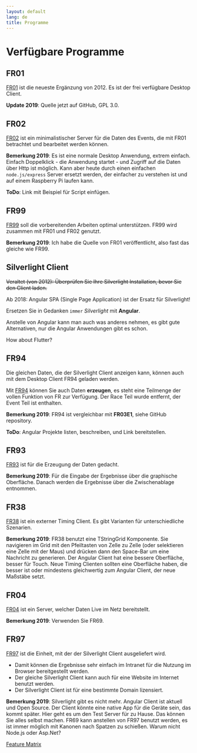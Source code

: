 ```yaml
---
layout: default
lang: de
title: Programme
---
```


# Verfügbare Programme

## FR01

[FR01](../applications/FR01) ist die neueste Ergänzung von 2012.
Es ist der frei verfügbare Desktop Client.

**Update 2019**: Quelle jetzt auf GitHub, GPL 3.0.

## FR02

[FR02](../applications/FR02) ist ein minimalistischer Server für die Daten des Events,
die mit FR01 betrachtet und bearbeitet werden können.

**Bemerkung 2019**: Es ist eine normale Desktop Anwendung, extrem einfach.
Einfach Doppelklick - die Anwendung startet - und Zugriff auf die Daten über Http ist möglich.
Kann aber heute durch einen einfachen `node.js/express` Server ersetzt werden,
der einfacher zu verstehen ist und auf einem Raspberry Pi laufen kann.

**ToDo**: Link mit Beispiel für Script einfügen.

## FR99

[FR99](../applications/FR99) soll die vorbereitenden Arbeiten optimal unterstützen.
FR99 wird zusammen mit FR01 und FR02 genutzt.

**Bemerkung 2019**: Ich habe die Quelle von FR01 veröffentlicht, also fast das gleiche wie FR99.

## Silverlight Client

~~Veraltet (von 2012): Überprüfen Sie Ihre Silverlight Installation, bevor Sie den Client laden.~~

Ab 2018: Angular SPA (Single Page Application) ist der Ersatz für Silverlight!

Ersetzen Sie in Gedanken `immer` *Silverlight* mit **Angular**.

Anstelle von Angular kann man auch was anderes nehmen, 
es gibt gute Alternativen, nur die Angular Anwendungen gibt es schon.

How about Flutter?

## FR94

Die gleichen Daten, die der Silverlight Client anzeigen kann,
können auch mit dem Desktop Client FR94 geladen werden.

Mit [FR94](../applications/FR94) können Sie auch Daten **erzeugen**, 
es steht eine Teilmenge der vollen Funktion von FR zur Verfügung.
Der Race Teil wurde entfernt, der Event Teil ist enthalten.

**Bemerkung 2019**: FR94 ist vergleichbar mit **FR03E1**, siehe GitHub repository.

**ToDo**: Angular Projekte listen, beschreiben, und Link bereitstellen.

## FR93

[FR93](../applications/FR93) ist für die Erzeugung der Daten gedacht.

**Bemerkung 2019**: Für die Eingabe der Ergebnisse über die graphische Oberfläche.
Danach werden die Ergebnisse über die Zwischenablage entnommen.

## FR38

[FR38](../applications/FR38) ist ein externer Timing Client.
Es gibt Varianten für unterschiedliche Szenarien.

**Bemerkung 2019**: FR38 benutzt eine TStringGrid Komponente.
Sie navigieren im Grid mit den Pfeiltasten von Zelle zu Zelle
(oder selektieren eine Zelle mit der Maus) und drücken dann den Space-Bar um eine Nachricht zu generieren.
Der Angular Client hat eine bessere Oberfläche, besser für Touch.
Neue Timing Clienten sollten eine Oberfläche haben, die besser ist oder mindestens gleichwertig zum Angular Client,
der neue Maßstäbe setzt.

## FR04

[FR04](../applications/FR04) ist ein Server, welcher Daten Live im Netz bereitstellt.

**Bemerkung 2019**: Verwenden Sie FR69.

## FR97

[FR97](../applications/FR97) ist die Einheit, mit der der Silverlight Client ausgeliefert wird.

- Damit können die Ergebnisse sehr einfach im Intranet für die Nutzung im Browser bereitgestellt werden.
- Der gleiche Silverlight Client kann auch für eine Website im Internet benutzt werden.
- Der Silverlight Client ist für eine bestimmte Domain lizensiert.

**Bemerkung 2019**: Silverlight gibt es nicht mehr.
Angular Client ist aktuell und Open Source.
Der Client könnte eine native App für die Geräte sein, das kommt später.
Hier geht es um den Test Server für zu Hause.
Das können Sie alles selbst machen.
FR69 kann anstellen von FR97 benutzt werden,
es ist immer möglich mit Kanonen nach Spatzen zu schießen.
Warum nicht Node.js oder Asp.Net?

[Feature Matrix](page-04)
